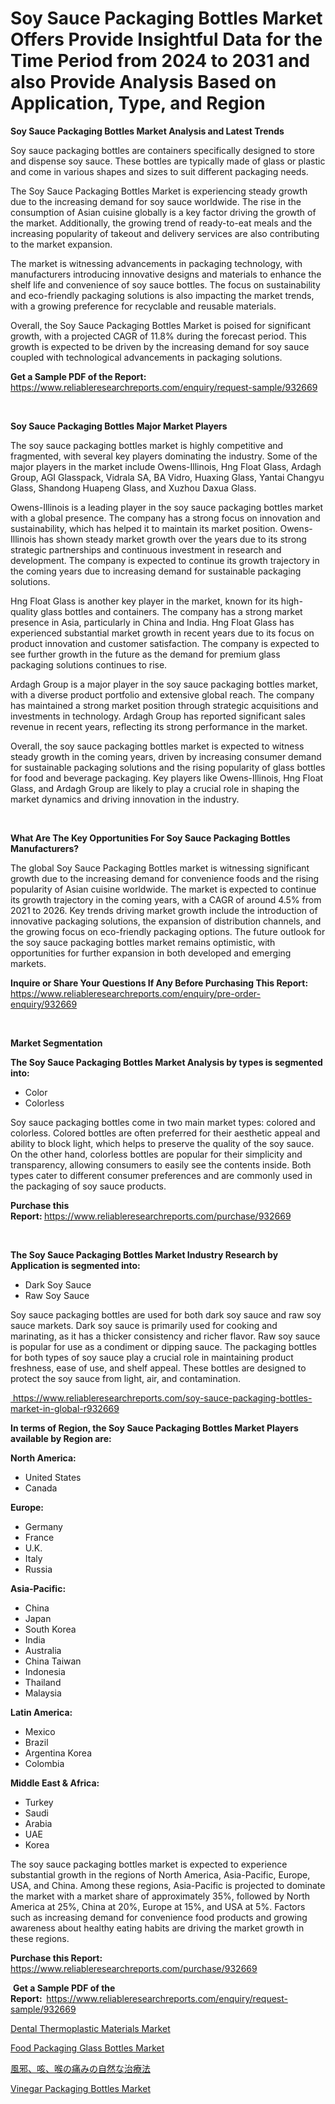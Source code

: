 <p><h1>Soy Sauce Packaging Bottles Market Offers Provide Insightful Data for the Time Period from 2024 to 2031 and also Provide Analysis Based on Application, Type, and Region</h1></p><p><strong>Soy Sauce Packaging Bottles Market Analysis and Latest Trends</strong></p>
<p><p>Soy sauce packaging bottles are containers specifically designed to store and dispense soy sauce. These bottles are typically made of glass or plastic and come in various shapes and sizes to suit different packaging needs.</p><p>The Soy Sauce Packaging Bottles Market is experiencing steady growth due to the increasing demand for soy sauce worldwide. The rise in the consumption of Asian cuisine globally is a key factor driving the growth of the market. Additionally, the growing trend of ready-to-eat meals and the increasing popularity of takeout and delivery services are also contributing to the market expansion.</p><p>The market is witnessing advancements in packaging technology, with manufacturers introducing innovative designs and materials to enhance the shelf life and convenience of soy sauce bottles. The focus on sustainability and eco-friendly packaging solutions is also impacting the market trends, with a growing preference for recyclable and reusable materials.</p><p>Overall, the Soy Sauce Packaging Bottles Market is poised for significant growth, with a projected CAGR of 11.8% during the forecast period. This growth is expected to be driven by the increasing demand for soy sauce coupled with technological advancements in packaging solutions.</p></p>
<p><strong>Get a Sample PDF of the Report:&nbsp;</strong> <a href="https://www.reliableresearchreports.com/enquiry/request-sample/932669">https://www.reliableresearchreports.com/enquiry/request-sample/932669</a></p>
<p>&nbsp;</p>
<p><strong>Soy Sauce Packaging Bottles Major Market Players</strong></p>
<p><p>The soy sauce packaging bottles market is highly competitive and fragmented, with several key players dominating the industry. Some of the major players in the market include Owens-Illinois, Hng Float Glass, Ardagh Group, AGI Glasspack, Vidrala SA, BA Vidro, Huaxing Glass, Yantai Changyu Glass, Shandong Huapeng Glass, and Xuzhou Daxua Glass.</p><p>Owens-Illinois is a leading player in the soy sauce packaging bottles market with a global presence. The company has a strong focus on innovation and sustainability, which has helped it to maintain its market position. Owens-Illinois has shown steady market growth over the years due to its strong strategic partnerships and continuous investment in research and development. The company is expected to continue its growth trajectory in the coming years due to increasing demand for sustainable packaging solutions.</p><p>Hng Float Glass is another key player in the market, known for its high-quality glass bottles and containers. The company has a strong market presence in Asia, particularly in China and India. Hng Float Glass has experienced substantial market growth in recent years due to its focus on product innovation and customer satisfaction. The company is expected to see further growth in the future as the demand for premium glass packaging solutions continues to rise.</p><p>Ardagh Group is a major player in the soy sauce packaging bottles market, with a diverse product portfolio and extensive global reach. The company has maintained a strong market position through strategic acquisitions and investments in technology. Ardagh Group has reported significant sales revenue in recent years, reflecting its strong performance in the market.</p><p>Overall, the soy sauce packaging bottles market is expected to witness steady growth in the coming years, driven by increasing consumer demand for sustainable packaging solutions and the rising popularity of glass bottles for food and beverage packaging. Key players like Owens-Illinois, Hng Float Glass, and Ardagh Group are likely to play a crucial role in shaping the market dynamics and driving innovation in the industry.</p></p>
<p>&nbsp;</p>
<p><strong>What Are The Key Opportunities For Soy Sauce Packaging Bottles Manufacturers?</strong></p>
<p><p>The global Soy Sauce Packaging Bottles market is witnessing significant growth due to the increasing demand for convenience foods and the rising popularity of Asian cuisine worldwide. The market is expected to continue its growth trajectory in the coming years, with a CAGR of around 4.5% from 2021 to 2026. Key trends driving market growth include the introduction of innovative packaging solutions, the expansion of distribution channels, and the growing focus on eco-friendly packaging options. The future outlook for the soy sauce packaging bottles market remains optimistic, with opportunities for further expansion in both developed and emerging markets.</p></p>
<p><strong>Inquire or Share Your Questions If Any Before Purchasing This Report:</strong> <a href="https://www.reliableresearchreports.com/enquiry/pre-order-enquiry/932669">https://www.reliableresearchreports.com/enquiry/pre-order-enquiry/932669</a></p>
<p>&nbsp;</p>
<p><strong>Market Segmentation</strong></p>
<p><strong>The Soy Sauce Packaging Bottles Market Analysis by types is segmented into:</strong></p>
<p><ul><li>Color</li><li>Colorless</li></ul></p>
<p><p>Soy sauce packaging bottles come in two main market types: colored and colorless. Colored bottles are often preferred for their aesthetic appeal and ability to block light, which helps to preserve the quality of the soy sauce. On the other hand, colorless bottles are popular for their simplicity and transparency, allowing consumers to easily see the contents inside. Both types cater to different consumer preferences and are commonly used in the packaging of soy sauce products.</p></p>
<p><strong>Purchase this Report:&nbsp;</strong><a href="https://www.reliableresearchreports.com/purchase/932669">https://www.reliableresearchreports.com/purchase/932669</a></p>
<p>&nbsp;</p>
<p><strong>The Soy Sauce Packaging Bottles Market Industry Research by Application is segmented into:</strong></p>
<p><ul><li>Dark Soy Sauce</li><li>Raw Soy Sauce</li></ul></p>
<p><p>Soy sauce packaging bottles are used for both dark soy sauce and raw soy sauce markets. Dark soy sauce is primarily used for cooking and marinating, as it has a thicker consistency and richer flavor. Raw soy sauce is popular for use as a condiment or dipping sauce. The packaging bottles for both types of soy sauce play a crucial role in maintaining product freshness, ease of use, and shelf appeal. These bottles are designed to protect the soy sauce from light, air, and contamination.</p></p>
<p><a href="https://www.reliableresearchreports.com/soy-sauce-packaging-bottles-market-in-global-r932669">&nbsp;https://www.reliableresearchreports.com/soy-sauce-packaging-bottles-market-in-global-r932669</a></p>
<p><strong>In terms of Region, the Soy Sauce Packaging Bottles Market Players available by Region are:</strong></p>
<p>
    <p> <strong> North America: </strong>
        <ul>
            <li>United States</li>
            <li>Canada</li>
        </ul>
        </p> 
    <p> <strong> Europe: </strong>
        <ul>
            <li>Germany</li>
            <li>France</li>
            <li>U.K.</li>
            <li>Italy</li>
            <li>Russia</li>
        </ul>
        </p> 
    <p> <strong> Asia-Pacific: </strong>
        <ul>
            <li>China</li>
            <li>Japan</li>
            <li>South Korea</li>
            <li>India</li>
            <li>Australia</li>
            <li>China Taiwan</li>
            <li>Indonesia</li>
            <li>Thailand</li>
            <li>Malaysia</li>
        </ul>
        </p> 
    <p> <strong> Latin America: </strong>
        <ul>
            <li>Mexico</li>
            <li>Brazil</li>
            <li>Argentina Korea</li>
            <li>Colombia</li>
        </ul>
        </p> 
    <p> <strong> Middle East & Africa: </strong>
        <ul>
            <li>Turkey</li>
            <li>Saudi</li>
            <li>Arabia</li>
            <li>UAE</li>
            <li>Korea</li>
        </ul>
    </p>
    </p>
<p><p>The soy sauce packaging bottles market is expected to experience substantial growth in the regions of North America, Asia-Pacific, Europe, USA, and China. Among these regions, Asia-Pacific is projected to dominate the market with a market share of approximately 35%, followed by North America at 25%, China at 20%, Europe at 15%, and USA at 5%. Factors such as increasing demand for convenience food products and growing awareness about healthy eating habits are driving the market growth in these regions.</p></p>
<p><strong>Purchase this Report: </strong><a href="https://www.reliableresearchreports.com/purchase/932669">https://www.reliableresearchreports.com/purchase/932669</a></p>
<p>&nbsp;<strong>Get a Sample PDF of the Report:&nbsp;&nbsp;</strong><a href="https://www.reliableresearchreports.com/enquiry/request-sample/932669">https://www.reliableresearchreports.com/enquiry/request-sample/932669</a></p>
<p><strong></strong></p>
<p><p><a href="https://github.com/ashepherd82/Market-Research-Report-List-6/blob/main/dental-thermoplastic-materials-market.md">Dental Thermoplastic Materials Market</a></p><p><a href="https://github.com/nafisalvee228/Market-Research-Report-List-2/blob/main/food-packaging-glass-bottles-market.md">Food Packaging Glass Bottles Market</a></p><p><a href="https://medium.com/@hattietromp/2024%E5%B9%B4%E3%81%8B%E3%82%892031%E5%B9%B4%E3%81%BE%E3%81%A7%E3%81%AE%E3%82%B0%E3%83%AD%E3%83%BC%E3%83%90%E3%83%AB%E8%87%AA%E7%84%B6%E3%81%AA%E9%A2%A8%E9%82%AA-%E5%92%B3-%E3%81%9D%E3%81%97%E3%81%A6%E3%81%AE%E3%81%A9%E3%81%AE%E8%96%AC%E5%B8%82%E5%A0%B4%E3%81%AE%E5%B0%86%E6%9D%A5%E3%81%AE%E3%83%88%E3%83%AC%E3%83%B3%E3%83%89-%E5%B8%82%E5%A0%B4%E3%81%AE%E3%82%A4%E3%83%B3%E3%82%B5%E3%82%A4%E3%83%88%E3%81%A8%E5%88%86%E6%9E%90-116%E3%83%9A%E3%83%BC%E3%82%B8%E3%81%AB%E3%82%8F%E3%81%9F%E3%81%A3%E3%81%A6-b80ae5248bcb">風邪、咳、喉の痛みの自然な治療法</a></p><p><a href="https://github.com/irfadac/Market-Research-Report-List-4/blob/main/vinegar-packaging-bottles-market.md">Vinegar Packaging Bottles Market</a></p></p>